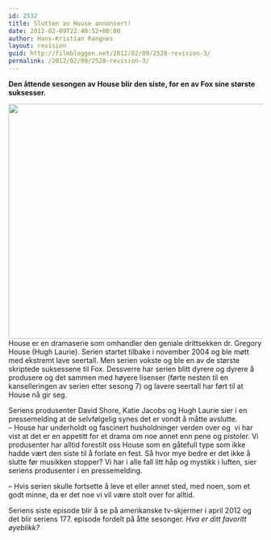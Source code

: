 ```yaml
---
id: 2532
title: Slutten av House annonsert!
date: 2012-02-09T22:40:52+00:00
author: Hans-Kristian Rangnes
layout: revision
guid: http://filmbloggen.net/2012/02/09/2528-revision-3/
permalink: /2012/02/09/2528-revision-3/
---
```

**Den åttende sesongen av House blir den siste, for en av Fox sine største suksesser.**<!--more-->

<a href="http://filmbloggen.net/2012/02/09/slutten-av-house-annonsert/house-hugh-laurie-5450677-800-600/" rel="attachment wp-att-2529"><img class="alignnone size-large wp-image-2529" src="http://filmbloggen.net/wp-content/uploads//2012/02/House-hugh-laurie-5450677-800-600-620x465.jpg" alt="" width="620" height="465" /></a>  
House er en dramaserie som omhandler den geniale drittsekken dr. Gregory House (Hugh Laurie). Serien startet tilbake i november 2004 og ble møtt med ekstremt lave seertall. Men serien vokste og ble en av de største skriptede suksessene til Fox. Dessverre har serien blitt dyrere og dyrere å produsere og det sammen med høyere lisenser (førte nesten til en kanselleringen av serien etter sesong 7) og lavere seertall har ført til at House nå gir seg.

Seriens produsenter David Shore, Katie Jacobs og Hugh Laurie sier i en pressemelding at de selvfølgelig synes det er vondt å måtte avslutte.  
&#8211; House har underholdt og fascinert husholdninger verden over og  vi har vist at det er en appetitt for et drama om noe annet enn pene og pistoler. Vi produsenter har alltid forestilt oss House som en gåtefull type som ikke hadde vært den siste til å forlate en fest. Så hvor mye bedre er det ikke å slutte før musikken stopper? Vi har i alle fall litt håp og mystikk i luften, sier seriens produsenter i en pressemelding.

&#8211; Hvis serien skulle fortsette å leve et eller annet sted, med noen, som et godt minne, da er det noe vi vil være stolt over for alltid.

Seriens siste episode blir å se på amerikanske tv-skjermer i april 2012 og det blir seriens 177. episode fordelt på åtte sesonger. _Hva er ditt favoritt øyeblikk?_